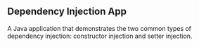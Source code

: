 ## Dependency Injection App


A Java application that demonstrates the two common types of dependency injection: constructor injection and setter injection.
